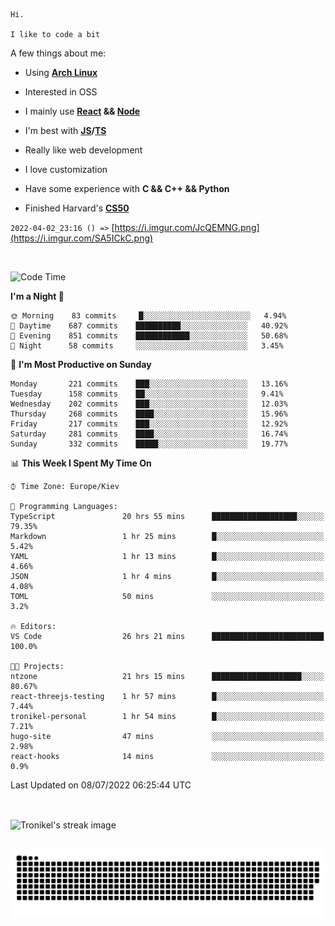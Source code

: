 ```
Hi.

I like to code a bit
```

A few things about me:

-   Using **[Arch Linux](https://archlinux.org/)**

-   Interested in OSS

-   I mainly use **[React](https://reactjs.org/) && [Node](https://nodejs.org/en/)**

-   I'm best with **[JS](https://www.javascript.com/)/[TS](https://www.typescriptlang.org/)**

-   Really like web development

-   I love customization

-   Have some experience with **C && C++ && Python**

-   Finished Harvard's **[CS50](https://cs50.harvard.edu)**

`2022-04-02_23:16 () =>` [https://i.imgur.com/JcQEMNG.png](https://i.imgur.com/SA5ICkC.png)

<br>

<!--START_SECTION:waka-->
![Code Time](http://img.shields.io/badge/Code%20Time-771%20hrs%2014%20mins-blue)

**I'm a Night 🦉** 

```text
🌞 Morning    83 commits     █░░░░░░░░░░░░░░░░░░░░░░░░   4.94% 
🌆 Daytime    687 commits    ██████████░░░░░░░░░░░░░░░   40.92% 
🌃 Evening    851 commits    ████████████░░░░░░░░░░░░░   50.68% 
🌙 Night      58 commits     ░░░░░░░░░░░░░░░░░░░░░░░░░   3.45%

```
📅 **I'm Most Productive on Sunday** 

```text
Monday       221 commits    ███░░░░░░░░░░░░░░░░░░░░░░   13.16% 
Tuesday      158 commits    ██░░░░░░░░░░░░░░░░░░░░░░░   9.41% 
Wednesday    202 commits    ███░░░░░░░░░░░░░░░░░░░░░░   12.03% 
Thursday     268 commits    ████░░░░░░░░░░░░░░░░░░░░░   15.96% 
Friday       217 commits    ███░░░░░░░░░░░░░░░░░░░░░░   12.92% 
Saturday     281 commits    ████░░░░░░░░░░░░░░░░░░░░░   16.74% 
Sunday       332 commits    █████░░░░░░░░░░░░░░░░░░░░   19.77%

```


📊 **This Week I Spent My Time On** 

```text
⌚︎ Time Zone: Europe/Kiev

💬 Programming Languages: 
TypeScript               20 hrs 55 mins      ███████████████████░░░░░░   79.35% 
Markdown                 1 hr 25 mins        █░░░░░░░░░░░░░░░░░░░░░░░░   5.42% 
YAML                     1 hr 13 mins        █░░░░░░░░░░░░░░░░░░░░░░░░   4.66% 
JSON                     1 hr 4 mins         █░░░░░░░░░░░░░░░░░░░░░░░░   4.08% 
TOML                     50 mins             ░░░░░░░░░░░░░░░░░░░░░░░░░   3.2%

🔥 Editors: 
VS Code                  26 hrs 21 mins      █████████████████████████   100.0%

🐱‍💻 Projects: 
ntzone                   21 hrs 15 mins      ████████████████████░░░░░   80.67% 
react-threejs-testing    1 hr 57 mins        █░░░░░░░░░░░░░░░░░░░░░░░░   7.44% 
tronikel-personal        1 hr 54 mins        █░░░░░░░░░░░░░░░░░░░░░░░░   7.21% 
hugo-site                47 mins             ░░░░░░░░░░░░░░░░░░░░░░░░░   2.98% 
react-hooks              14 mins             ░░░░░░░░░░░░░░░░░░░░░░░░░   0.9%

```


 Last Updated on 08/07/2022 06:25:44 UTC
<!--END_SECTION:waka-->

<br>

<p><img align="center" src="https://github-readme-streak-stats.herokuapp.com/?user=Tronikelis&theme=dark" alt="Tronikel's streak image" /></p>

<br>

<img title="" src="https://raw.githubusercontent.com/Tronikelis/Tronikelis/output/github-contribution-grid-snake.svg" alt="very cool snake thingey" data-align="left">
